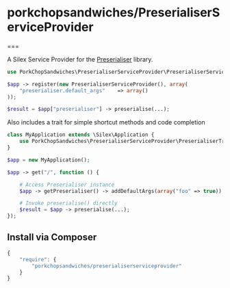 # porkchopsandwiches/PreserialiserServiceProvider
===

A Silex Service Provider for the [Preserialiser](https://github.com/porkchopsandwiches/preserialiser) library.

```php
use PorkChopSandwiches\PreserialiserServiceProvider\PreserialiserServiceProvider;

$app -> register(new PreserialiserServiceProvider(), array(
	"preserialiser.default_args"    => array()
));

$result = $app["preserialiser"] -> preserialise(...);
```

Also includes a trait for simple shortcut methods and code completion

```php
class MyApplication extends \Silex\Application {
	use PorkChopSandwiches\PreserialiserServiceProvider\PreserialiserTrait;
}

$app = new MyApplication();

$app -> get("/", function () {

	# Access Preserialiser instance
	$app -> getPreserialiser() -> addDefaultArgs(array("foo" => true)) -> preserialise(...);

	# Invoke preserialise() directly
	$result = $app -> preserialise(...);
});
```

## Install via Composer
```js
{
	"require": {
		"porkchopsandwiches/preserialiserserviceprovider"
	}
}
```
